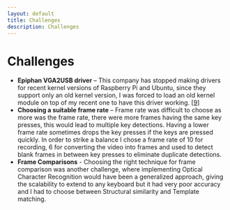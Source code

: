 ```yaml
---
layout: default
title: Challenges
description: Challenges
---
```



# Challenges


-	**Epiphan VGA2USB driver** – This company has stopped making drivers for recent kernel versions of Raspberry Pi and Ubuntu, since they support only an old kernel version, I was forced to load an old kernel module on top of my recent one to have this driver working. \[[9](/references.md)\] 
-	**Choosing a suitable frame rate** – Frame rate was difficult to choose as more was the frame rate, there were more frames having the same key presses, this would lead to multiple key detections. Having a lower frame rate sometimes drops the key presses if the keys are pressed quickly. In order to strike a balance I chose a frame rate of 10 for recording, 6 for converting the video into frames and used to detect blank frames in between key presses to eliminate duplicate detections.
-	**Frame Comparisons** - Choosing the right technique for frame comparison was another challenge, where implementing Optical Character Recognition would have been a generalized approach, giving the scalability to extend to any keyboard but it had very poor accuracy and I had to choose between Structural similarity and Template matching.
